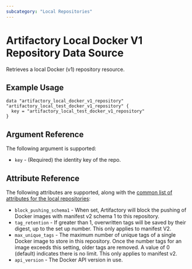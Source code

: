 ```yaml
---
subcategory: "Local Repositories"
---
```


# Artifactory Local Docker V1 Repository Data Source

Retrieves a local Docker (v1) repository resource.

## Example Usage

```hcl
data "artifactory_local_docker_v1_repository" "artifactory_local_test_docker_v1_repository" {
  key = "artifactory_local_test_docker_v1_repository"
}
```

## Argument Reference

The following argument is supported:

* `key` - (Required) the identity key of the repo.

## Attribute Reference

The following attributes are supported, along with the [common list of attributes for the local repositories](local.md):

* `block_pushing_schema1` - When set, Artifactory will block the pushing of Docker images with manifest v2 schema 1 to
  this repository.
* `tag_retention` - If greater than 1, overwritten tags will be saved by their digest, up to the set up number. This
  only applies to manifest V2.
* `max_unique_tags` - The maximum number of unique tags of a single Docker image to store in this repository. Once the
  number tags for an image exceeds this setting, older tags are removed. A value of 0 (default) indicates there is no
  limit. This only applies to manifest v2.
* `api_version` - The Docker API version in use.
